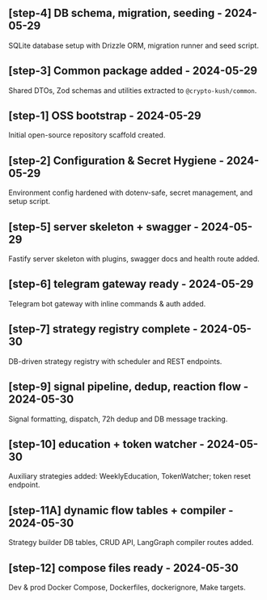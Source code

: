 ## [step-4] DB schema, migration, seeding - 2024-05-29

SQLite database setup with Drizzle ORM, migration runner and seed script.

## [step-3] Common package added - 2024-05-29

Shared DTOs, Zod schemas and utilities extracted to `@crypto-kush/common`.

## [step-1] OSS bootstrap - 2024-05-29

Initial open-source repository scaffold created. 

## [step-2] Configuration & Secret Hygiene - 2024-05-29

Environment config hardened with dotenv-safe, secret management, and setup script. 

## [step-5] server skeleton + swagger - 2024-05-29

Fastify server skeleton with plugins, swagger docs and health route added. 

## [step-6] telegram gateway ready - 2024-05-29

Telegram bot gateway with inline commands & auth added. 

## [step-7] strategy registry complete - 2024-05-30

DB-driven strategy registry with scheduler and REST endpoints. 

## [step-9] signal pipeline, dedup, reaction flow - 2024-05-30

Signal formatting, dispatch, 72h dedup and DB message tracking. 

## [step-10] education + token watcher - 2024-05-30

Auxiliary strategies added: WeeklyEducation, TokenWatcher; token reset endpoint. 

## [step-11A] dynamic flow tables + compiler - 2024-05-30

Strategy builder DB tables, CRUD API, LangGraph compiler routes added. 

## [step-12] compose files ready - 2024-05-30

Dev & prod Docker Compose, Dockerfiles, dockerignore, Make targets. 